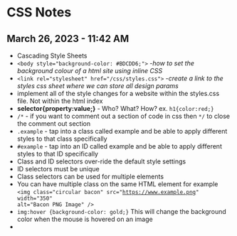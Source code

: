 <h1> CSS Notes </h1>
<h2>March 26, 2023 - 11:42 AM</h2>

- Cascading Style Sheets <br>
- <code>\<body style="background-color: #BDCDD6;"></code> *-how to set the background colour of a html site using inline CSS*
- <code>\<link rel="stylesheet" href="/css/styles.css"></code> *-create a link to the styles css sheet where we can store all design params*
- implement all of the style changes for a website within the styles.css file. Not within the html index
- **selector{property:value;}** - Who? What? How? ex. <code>h1{color:red;}</code>
- <code>\/*</code> - if you want to comment out a section of code in css then <code>\*/</code> to close the comment out section
- <code>\.example</code> - tap into a class called example and be able to apply different styles to that class specifically 
- <code>\#example</code> - tap into an ID called example and be able to apply different styles to that ID specifically 
- Class and ID selectors over-ride the default style settings
- ID selectors must be unique
- Class selectors can be used for multiple elements
- You can have multiple class on the same HTML element for example <code>\<img class="circular bacon" src="https://www.example.png" width="350" alt="Bacon PNG Image" /></code>
- <code>img:hover {background-color: gold;}</code> This will change the background color when the mouse is hovered on an image
- 